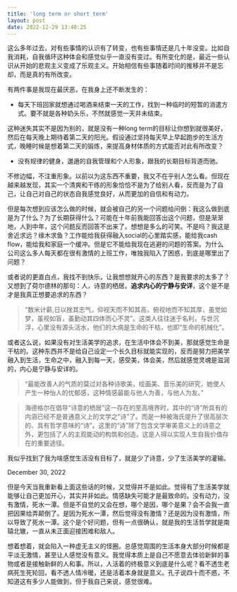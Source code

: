 ```yaml
---
title: 'long term or short term'
layout: post
date: 2022-12-29 13:48:25
---
```



这么多年过去，对有些事情的认识有了转变，也有些事情还是几十年没变。比如自我消耗，自我循环这种体会和感觉似乎一直没有变过。有所变化的是，最近一些认识从开始的悲观主义变成了乐观主义。开始相信有些事随着时间的推移并不是忘却，而是真的有所改变。

有两件事是我现在最厌恶，在我身上还不断发生的：

- 每天下班回家就想通过喝酒来结束一天的工作，找到一种临时的短暂的消遣方式。要不就是各种奶头乐，不然就感觉一天并未结束。

这种迷失其实不是因为别的，就是没有一种long term的目标让你想到就很美好，然后在每天晚上期待着第二天的阳光。假设通过坚持每天早上早起跑步的生活方式，晚睡时候是想着第二天的锻炼，来提高身材体质的方式能否对此有所改变？

- 没有规律的健身，邋遢的自我管理和个人形象，跟我的长期目标背道而驰。

不修边幅，不注重形象。以前以为这东西不重要，我又不在乎别人怎么看。但现在越来越发现，其实一个清爽和干练的形象恰恰不是为了给别人看，反而是为了自己，让自己对自己的状态自我感觉良好，从而更加的自信和有动力。

但是每次想到应该怎么做的时候，就会被自己的另一个问题给问倒：我这么做到底是为了什么？为了长期获得什么？可能在十年前我能回答出这个问题，但是渐渐地，人到中年，这个问题反而回答不出来了。想想是多么的可笑。不是吗？我这是舍近求远？缘木求鱼？工作能给我获得融入social的心里踏实感，能给我cash flow，能给我和家庭一个缓冲。但是它不能给我现在逃避的问题的答案。为什么公司这么多人每天都在很有激情的上班工作，唯独我陷入了困惑，到底是哪里出了问题？

或者说的更直白点，我找不到快乐，让我想想就开心的东西？是我要求的太多了？又想到了荷尔德林的那句：人，诗意的栖居。**追求内心的宁静与安详**，这个是不是才是我真正想要追求的东西？

> “数米计薪,日以挫其志气，仰视天而不知其高，俯视地而不知其厚，虽觉如梦，虽视如盲，虽勤动其四体而心不灵”。这类人往往迷于名利，与世沉浮，心里没有源头活水，他们的大病是生命的干枯，也即“生命的机械化”。
> 

或者这么说，如果没有对生活美学的追求，在生活中体会不到美，那就感觉生命是干枯的。这种东西并不是给自己设定一个长久目标就能实现的，反而是努力把美学融入到生活，生命之中，融入到每一天，感受美，体会美，然后就感觉灵魂是滋润的，内心是宁静与安详的。

> “最能改善人的气质的莫过对各种诗歌美，绘画美、音乐美的研究，她使人产生一种怡人的忧郁感，这种情感最能与他人为善，与他人为友。”
> 

> 海德格尔在倡导“诗意的栖居”这一存在的至高境界时，其中的“诗”所具有的内涵已经不是普通意义上的文学之“诗”了。而是一种被海氏提升了很高层次的、具有哲学意味的“诗”。这里的“诗”除了包含文学审美意义上的诗意之外，更包括了人的主观能动的构筑和创造。这是人得以实现人生自我价值存在的重要途径。
> 

我似乎找到了我为啥感觉生活没有目标了，就是少了诗意，少了生活美学的灌输。

December 30, 2022 

但是今天当我重新看上面这些话的时候，又觉得并不是如此。觉得有了生活美学就能够让自己更加开心，其实并非如此。情感缺失可能才是最致命的。没有动力，没有激情，死水一潭。但是不自觉的又会在想，哪个是因，哪个是果？会不会我一直把因果给弄颠倒了。是因为死水一潭，然后觉得没有激情？还是因为没有激情，所以导致了死水一潭。这个是个好问题，但有一点很确认，就是我的生活哲学就是南辕北辙，一直从未正面迎接困难和敌人。

想着想着，就会陷入一种虚无主义的怪圈。总感觉周围的生活本身大部分时候都是平淡无激情，甚至让人感觉没有意义。我觉得本质上是自己不愿意去体验新鲜的事物或者是接触新鲜的人和事。所以，人活着的终极意义到底是什么呢？看不透生老病死生死轮回，看不透人情冷暖，还是活着本身就是意义。孔子说四十而不惑，不知道这有多少人能做到，但于我自己来说，感觉很难。

